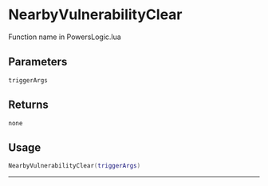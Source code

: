 # NearbyVulnerabilityClear
Function name in PowersLogic.lua
## Parameters
`triggerArgs`
## Returns
`none`
## Usage
```lua
NearbyVulnerabilityClear(triggerArgs)
```
---
